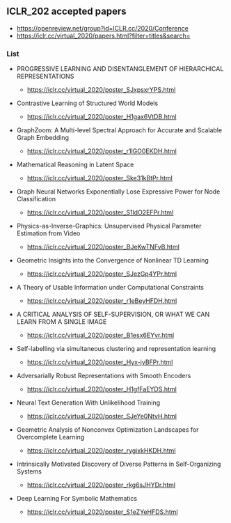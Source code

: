 ## ICLR_202 accepted papers
* https://openreview.net/group?id=ICLR.cc/2020/Conference
* https://iclr.cc/virtual_2020/papers.html?filter=titles&search=


### List
* PROGRESSIVE LEARNING AND DISENTANGLEMENT OF HIERARCHICAL REPRESENTATIONS
  * https://iclr.cc/virtual_2020/poster_SJxpsxrYPS.html
  
* Contrastive Learning of Structured World Models
  * https://iclr.cc/virtual_2020/poster_H1gax6VtDB.html
  
* GraphZoom: A Multi-level Spectral Approach for Accurate and Scalable Graph Embedding
  * https://iclr.cc/virtual_2020/poster_r1lGO0EKDH.html
  
* Mathematical Reasoning in Latent Space
  * https://iclr.cc/virtual_2020/poster_Ske31kBtPr.html
  
* Graph Neural Networks Exponentially Lose Expressive Power for Node Classification
  * https://iclr.cc/virtual_2020/poster_S1ldO2EFPr.html
  
* Physics-as-Inverse-Graphics: Unsupervised Physical Parameter Estimation from Video
  * https://iclr.cc/virtual_2020/poster_BJeKwTNFvB.html
  
* Geometric Insights into the Convergence of Nonlinear TD Learning
  * https://iclr.cc/virtual_2020/poster_SJezGp4YPr.html
  
* A Theory of Usable Information under Computational Constraints 
  * https://iclr.cc/virtual_2020/poster_r1eBeyHFDH.html
 
* A CRITICAL ANALYSIS OF SELF-SUPERVISION, OR WHAT WE CAN LEARN FROM A SINGLE IMAGE
  * https://iclr.cc/virtual_2020/poster_B1esx6EYvr.html
  
* Self-labelling via simultaneous clustering and representation learning
  * https://iclr.cc/virtual_2020/poster_Hyx-jyBFPr.html
  
* Adversarially Robust Representations with Smooth Encoders
  * https://iclr.cc/virtual_2020/poster_H1gfFaEYDS.html
  
* Neural Text Generation With Unlikelihood Training
  * https://iclr.cc/virtual_2020/poster_SJeYe0NtvH.html

* Geometric Analysis of Nonconvex Optimization Landscapes for Overcomplete Learning
  * https://iclr.cc/virtual_2020/poster_rygixkHKDH.html

* Intrinsically Motivated Discovery of Diverse Patterns in Self-Organizing Systems
  * https://iclr.cc/virtual_2020/poster_rkg6sJHYDr.html
  
* Deep Learning For Symbolic Mathematics
  * https://iclr.cc/virtual_2020/poster_S1eZYeHFDS.html
  
